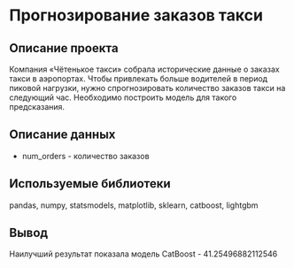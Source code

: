 # Прогнозирование заказов такси
## Описание проекта
Компания «Чётенькое такси» собрала исторические данные о заказах такси в аэропортах. Чтобы привлекать больше водителей в период пиковой нагрузки, нужно спрогнозировать количество заказов такси на следующий час. Необходимо построить модель для такого предсказания.
## Описание данных
- num_orders - количество заказов
## Используемые библиотеки
pandas, numpy, statsmodels, matplotlib, sklearn, catboost, lightgbm
## Вывод
Наилучший результат показала модель CatBoost - 41.25496882112546
